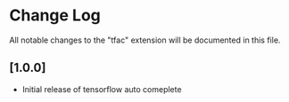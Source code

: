 # Change Log

All notable changes to the "tfac" extension will be documented in this file.



## [1.0.0]

- Initial release of tensorflow auto comeplete